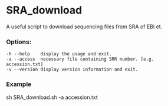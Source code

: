 # SRA_download
A useful script to download sequencing files from SRA of EBI et.
### Options:
	-h --help    display the usage and exit.
	-a --access  necessary file containing SRR number. [e.g. accession.txt]
	-v --version display version information and exit.
  
### Example
sh SRA_download.sh -a accession.txt
